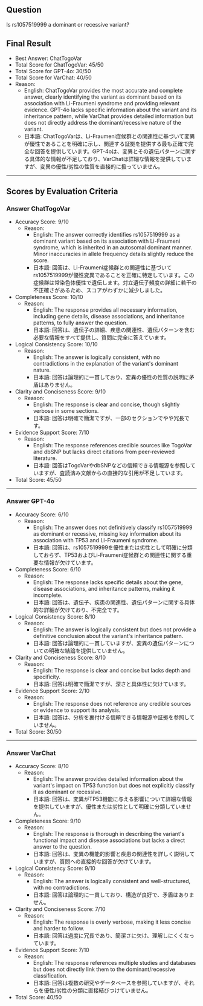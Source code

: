## Question

Is rs1057519999 a dominant or recessive variant?

## Final Result

- Best Answer: ChatTogoVar
- Total Score for ChatTogoVar: 45/50
- Total Score for GPT-4o: 30/50
- Total Score for VarChat: 40/50
- Reason:
  - English: ChatTogoVar provides the most accurate and complete answer, clearly identifying the variant as dominant based on its association with Li-Fraumeni syndrome and providing relevant evidence. GPT-4o lacks specific information about the variant and its inheritance pattern, while VarChat provides detailed information but does not directly address the dominant/recessive nature of the variant.
  - 日本語: ChatTogoVarは、Li-Fraumeni症候群との関連性に基づいて変異が優性であることを明確に示し、関連する証拠を提供する最も正確で完全な回答を提供しています。GPT-4oは、変異とその遺伝パターンに関する具体的な情報が不足しており、VarChatは詳細な情報を提供していますが、変異の優性/劣性の性質を直接的に扱っていません。

---

## Scores by Evaluation Criteria

### Answer ChatTogoVar
- Accuracy Score: 9/10
  - Reason: 
    - English: The answer correctly identifies rs1057519999 as a dominant variant based on its association with Li-Fraumeni syndrome, which is inherited in an autosomal dominant manner. Minor inaccuracies in allele frequency details slightly reduce the score.
    - 日本語: 回答は、Li-Fraumeni症候群との関連性に基づいてrs1057519999が優性変異であることを正確に特定しています。この症候群は常染色体優性で遺伝します。対立遺伝子頻度の詳細に若干の不正確さがあるため、スコアがわずかに減少しました。
- Completeness Score: 10/10
  - Reason: 
    - English: The response provides all necessary information, including gene details, disease associations, and inheritance patterns, to fully answer the question.
    - 日本語: 回答は、遺伝子の詳細、疾患の関連性、遺伝パターンを含む必要な情報をすべて提供し、質問に完全に答えています。
- Logical Consistency Score: 10/10
  - Reason: 
    - English: The answer is logically consistent, with no contradictions in the explanation of the variant's dominant nature.
    - 日本語: 回答は論理的に一貫しており、変異の優性の性質の説明に矛盾はありません。
- Clarity and Conciseness Score: 9/10
  - Reason: 
    - English: The response is clear and concise, though slightly verbose in some sections.
    - 日本語: 回答は明確で簡潔ですが、一部のセクションでやや冗長です。
- Evidence Support Score: 7/10
  - Reason: 
    - English: The response references credible sources like TogoVar and dbSNP but lacks direct citations from peer-reviewed literature.
    - 日本語: 回答はTogoVarやdbSNPなどの信頼できる情報源を参照していますが、査読済み文献からの直接的な引用が不足しています。
- Total Score: 45/50

---

### Answer GPT-4o
- Accuracy Score: 6/10
  - Reason: 
    - English: The answer does not definitively classify rs1057519999 as dominant or recessive, missing key information about its association with TP53 and Li-Fraumeni syndrome.
    - 日本語: 回答は、rs1057519999を優性または劣性として明確に分類しておらず、TP53およびLi-Fraumeni症候群との関連性に関する重要な情報が欠けています。
- Completeness Score: 6/10
  - Reason: 
    - English: The response lacks specific details about the gene, disease associations, and inheritance patterns, making it incomplete.
    - 日本語: 回答は、遺伝子、疾患の関連性、遺伝パターンに関する具体的な詳細が欠けており、不完全です。
- Logical Consistency Score: 8/10
  - Reason: 
    - English: The answer is logically consistent but does not provide a definitive conclusion about the variant's inheritance pattern.
    - 日本語: 回答は論理的に一貫していますが、変異の遺伝パターンについての明確な結論を提供していません。
- Clarity and Conciseness Score: 8/10
  - Reason: 
    - English: The response is clear and concise but lacks depth and specificity.
    - 日本語: 回答は明確で簡潔ですが、深さと具体性に欠けています。
- Evidence Support Score: 2/10
  - Reason: 
    - English: The response does not reference any credible sources or evidence to support its analysis.
    - 日本語: 回答は、分析を裏付ける信頼できる情報源や証拠を参照していません。
- Total Score: 30/50

---

### Answer VarChat
- Accuracy Score: 8/10
  - Reason: 
    - English: The answer provides detailed information about the variant's impact on TP53 function but does not explicitly classify it as dominant or recessive.
    - 日本語: 回答は、変異がTP53機能に与える影響について詳細な情報を提供していますが、優性または劣性として明確に分類していません。
- Completeness Score: 9/10
  - Reason: 
    - English: The response is thorough in describing the variant's functional impact and disease associations but lacks a direct answer to the question.
    - 日本語: 回答は、変異の機能的影響と疾患の関連性を詳しく説明していますが、質問への直接的な回答が欠けています。
- Logical Consistency Score: 9/10
  - Reason: 
    - English: The answer is logically consistent and well-structured, with no contradictions.
    - 日本語: 回答は論理的に一貫しており、構造が良好で、矛盾はありません。
- Clarity and Conciseness Score: 7/10
  - Reason: 
    - English: The response is overly verbose, making it less concise and harder to follow.
    - 日本語: 回答は過度に冗長であり、簡潔さに欠け、理解しにくくなっています。
- Evidence Support Score: 7/10
  - Reason: 
    - English: The response references multiple studies and databases but does not directly link them to the dominant/recessive classification.
    - 日本語: 回答は複数の研究やデータベースを参照していますが、それらを優性/劣性の分類に直接結びつけていません。
- Total Score: 40/50